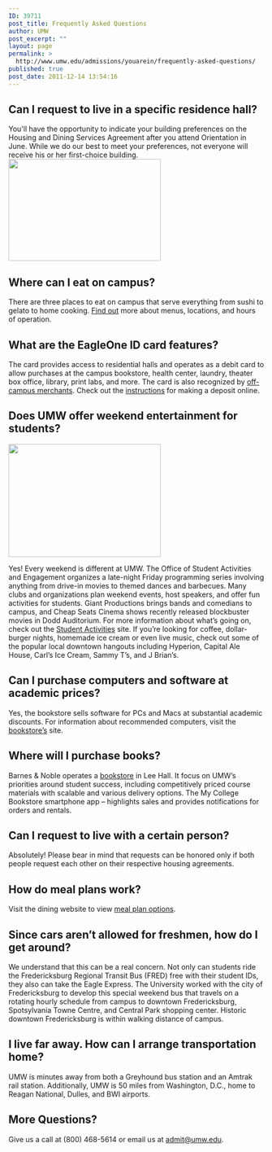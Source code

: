 ```yaml
---
ID: 39711
post_title: Frequently Asked Questions
author: UMW
post_excerpt: ""
layout: page
permalink: >
  http://www.umw.edu/admissions/youarein/frequently-asked-questions/
published: true
post_date: 2011-12-14 13:54:16
---
```

<h2>Can I request to live in a specific residence hall?</h2>
You'll have the opportunity to indicate your building preferences on the Housing and Dining Services Agreement after you attend Orientation in June. While we do our best to meet your preferences, not everyone will receive his or her first-choice building.

<img class="alignleft size-medium wp-image-48734" src="http://www.umw.edu/admissions/wp-content/uploads/sites/6/2019/12/Campus-Dining-Dec-2019-300x200.jpg" alt="" width="300" height="200" />
<h2>Where can I eat on campus?</h2>
There are three places to eat on campus that serve everything from sushi to gelato to home cooking. <a href="https://umw.sodexomyway.com/">Find out</a> more about menus, locations, and hours of operation.
<h2></h2>
<h2>What are the EagleOne ID card features?</h2>
The card provides access to residential halls and operates as a debit card to allow purchases at the campus bookstore, health center, laundry, theater box office, library, print labs, and more. The card is also recognized by <a href="http://adminfinance.umw.edu/eagleone/eagleone-off-campus-2/">off-campus merchants</a>. Check out the <a href="http://adminfinance.umw.edu/eagleone/eagleone-deposits/">instructions</a> for making a deposit online.
<h2>Does UMW offer weekend entertainment for students?</h2>
<img class="alignright size-medium wp-image-48735" src="http://www.umw.edu/admissions/wp-content/uploads/sites/6/2019/12/Homecoming-2019-300x222.jpg" alt="" width="300" height="222" />

Yes! Every weekend is different at UMW. The Office of Student Activities and Engagement organizes a late-night Friday programming series involving anything from drive-in movies to themed dances and barbecues. Many clubs and organizations plan weekend events, host speakers, and offer fun activities for students. Giant Productions brings bands and comedians to campus, and Cheap Seats Cinema shows recently released blockbuster movies in Dodd Auditorium. For more information about what’s going on, check out the <a href="http://students.umw.edu/studentactivities/">Student Activities</a> site. If you’re looking for coffee, dollar-burger nights, homemade ice cream or even live music, check out some of the popular local downtown hangouts including Hyperion, Capital Ale House, Carl’s Ice Cream, Sammy T’s, and J Brian’s.
<h2>Can I purchase computers and software at academic prices?</h2>
Yes, the bookstore sells software for PCs and Macs at substantial academic discounts. For information about recommended computers, visit the <a href="http://bookstore.umw.edu/">bookstore’s</a> site.
<h2>Where will I purchase books?</h2>
Barnes &amp; Noble operates a <a href="https://umw.bncollege.com/shop/umw/home">bookstore</a> in Lee Hall. It focus on UMW’s priorities around student success, including competitively priced course materials with scalable and various delivery options. The My College Bookstore smartphone app – highlights sales and provides notifications for orders and rentals.
<h2>Can I request to live with a certain person?</h2>
Absolutely! Please bear in mind that requests can be honored only if both people request each other on their respective housing agreements.
<h2>How do meal plans work?</h2>
Visit the dining website to view <a href="https://www.umw.edu/essentials/dining/">meal plan options</a>.
<h2>Since cars aren’t allowed for freshmen, how do I get around?</h2>
We understand that this can be a real concern. Not only can students ride the Fredericksburg Regional Transit Bus (FRED) free with their student IDs, they also can take the Eagle Express. The University worked with the city of Fredericksburg to develop this special weekend bus that travels on a rotating hourly schedule from campus to downtown Fredericksburg, Spotsylvania Towne Centre, and Central Park shopping center. Historic downtown Fredericksburg is within walking distance of campus.
<h2>I live far away. How can I arrange transportation home?</h2>
UMW is minutes away from both a Greyhound bus station and an Amtrak rail station. Additionally, UMW is 50 miles from Washington, D.C., home to Reagan National, Dulles, and BWI airports.
<h2>More Questions?</h2>
Give us a call at (800) 468-5614 or email us at <a href="mailto:admit@umw.edu">admit@umw.edu</a>.